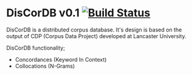 # DisCorDB v0.1 [![Build Status](https://travis-ci.com/matthewcoole/DisCorDB.svg?token=mkPLpDMdXVNXnVBaw8bo&branch=master)](https://travis-ci.com/matthewcoole/DisCorDB)

DisCorDB is a distributed corpus database. It's design is based on the output of CDP (Corpus Data Project) developed at Lancaster University.

DisCorDB functionality;
- Concordances (Keyword In Context)
- Collocations (N-Grams)